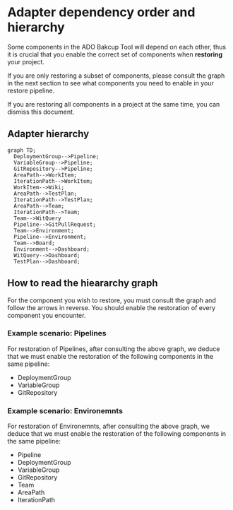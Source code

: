 # Adapter dependency order and hierarchy

Some components in the ADO Bakcup Tool will depend on each other, thus it is crucial that you enable the correct set of components when **restoring** your project.

If you are only restoring a subset of components, please consult the graph in the next section to see what components you need to enable in your restore pipeline.

If you are restoring all components in a project at the same time, you can dismiss this document.

## Adapter hierarchy

```mermaid
graph TD;
  DeploymentGroup-->Pipeline;
  VariableGroup-->Pipeline;
  GitRepository-->Pipeline;
  AreaPath-->WorkItem;
  IterationPath-->WorkItem;
  WorkItem-->Wiki;
  AreaPath-->TestPlan;
  IterationPath-->TestPlan;
  AreaPath-->Team;
  IterationPath-->Team;
  Team-->WitQuery
  Pipeline-->GitPullRequest;
  Team-->Environment;
  Pipeline-->Environment;
  Team-->Board;
  Environment-->Dashboard;
  WitQuery-->Dashboard;
  TestPlan-->Dashboard;
```

## How to read the hieararchy graph

For the component you wish to restore, you must consult the graph and follow the arrows in reverse. You should enable the restoration of every component you encounter.

### Example scenario: Pipelines

For restoration of Pipelines, after consulting the above graph, we deduce that we must enable the restoration of the following components in the same pipeline:

- DeploymentGroup
- VariableGroup
- GitRepository

### Example scenario: Environemnts

For restoration of Environemnts, after consulting the above graph, we deduce that we must enable the restoration of the following components in the same pipeline:

- Pipeline
- DeploymentGroup
- VariableGroup
- GitRepository
- Team
- AreaPath
- IterationPath
